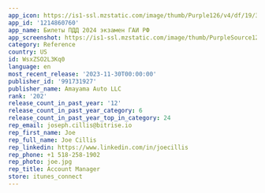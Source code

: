 ```yaml
---
app_icon: https://is1-ssl.mzstatic.com/image/thumb/Purple126/v4/df/19/32/df1932da-9651-bb79-16fa-fbafe1cd5b8f/AppIcon-0-0-1x_U007emarketing-0-7-0-85-220.png/1024x1024bb.png
app_id: '1214860760'
app_name: Билеты ПДД 2024 экзамен ГАИ РФ
app_screenshot: https://is1-ssl.mzstatic.com/image/thumb/PurpleSource126/v4/d5/99/c0/d599c049-5807-3300-392c-3a9597585eec/2cce2fcc-b4d8-4563-82f7-c45ea5d60122_dpdd_phone_x_b01.png/1242x2688bb.png
category: Reference
country: US
id: WsxZSO2L3Kq0
language: en
most_recent_release: '2023-11-30T00:00:00'
publisher_id: '991731927'
publisher_name: Amayama Auto LLC
rank: '202'
release_count_in_past_year: '12'
release_count_in_past_year_category: 6
release_count_in_past_year_top_in_category: 24
rep_email: joseph.cillis@bitrise.io
rep_first_name: Joe
rep_full_name: Joe Cillis
rep_linkedin: https://www.linkedin.com/in/joecillis
rep_phone: +1 518-258-1902
rep_photo: joe.jpg
rep_title: Account Manager
store: itunes_connect
---
```

